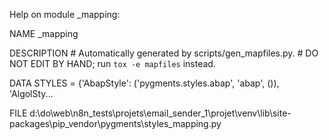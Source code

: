 Help on module _mapping:

NAME
    _mapping

DESCRIPTION
    # Automatically generated by scripts/gen_mapfiles.py.
    # DO NOT EDIT BY HAND; run `tox -e mapfiles` instead.

DATA
    STYLES = {'AbapStyle': ('pygments.styles.abap', 'abap', ()), 'AlgolSty...

FILE
    d:\do\web\n8n_tests\projets\email_sender_1\projet\venv\lib\site-packages\pip\_vendor\pygments\styles\_mapping.py


